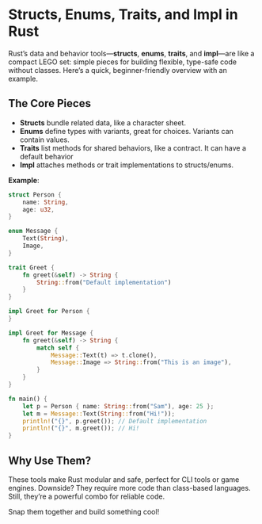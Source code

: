 # Structs, Enums, Traits, and Impl in Rust

Rust’s data and behavior tools—**structs**, **enums**, **traits**, and **impl**—are like a compact LEGO set: simple pieces for building flexible, type-safe code without classes. Here’s a quick, beginner-friendly overview with an example.

## The Core Pieces

- **Structs** bundle related data, like a character sheet.
- **Enums** define types with variants, great for choices. Variants can contain values.
- **Traits** list methods for shared behaviors, like a contract. It can have a default behavior
- **Impl** attaches methods or trait implementations to structs/enums.

**Example**:

```rust
struct Person {
    name: String,
    age: u32,
}

enum Message {
    Text(String),
    Image,
}

trait Greet {
    fn greet(&self) -> String {
        String::from("Default implementation")
    }
}

impl Greet for Person {
}

impl Greet for Message {
    fn greet(&self) -> String {
        match self {
            Message::Text(t) => t.clone(),
            Message::Image => String::from("This is an image"),
        }
    }
}

fn main() {
    let p = Person { name: String::from("Sam"), age: 25 };
    let m = Message::Text(String::from("Hi!"));
    println!("{}", p.greet()); // Default implementation
    println!("{}", m.greet()); // Hi!
}
```

## Why Use Them?

These tools make Rust modular and safe, perfect for CLI tools or game engines. Downside? They require more code than class-based languages. Still, they’re a powerful combo for reliable code.

Snap them together and build something cool!
